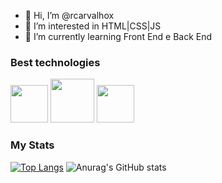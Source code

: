- 👋 Hi, I’m @rcarvalhox
- 👀 I’m interested in HTML|CSS|JS
- 🌱 I’m currently learning   Front End e Back  End

### Best technologies

<div>
    <img src="https://cdn.jsdelivr.net/gh/devicons/devicon/icons/html5/html5-original.svg"width="60"/>
  <img src="https://cdn.jsdelivr.net/gh/devicons/devicon/icons/css3/css3-original-wordmark.svg"width="70"/>
<img src="https://cdn.jsdelivr.net/gh/devicons/devicon/icons/javascript/javascript-original.svg"width="60"/>  </div>

### My Stats

[![Top Langs](https://github-readme-stats.vercel.app/api/top-langs/?username=rcarvalhox&langs_count=8)](https://github.com/anuraghazra/github-readme-stats)
![Anurag's GitHub stats](https://github-readme-stats.vercel.app/api?username=rcarvalhox&show_icons=true&theme=transparent)

